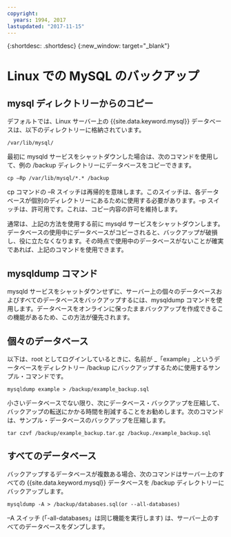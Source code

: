 ```yaml
---
copyright:
  years: 1994, 2017
lastupdated: "2017-11-15"
---
```


{:shortdesc: .shortdesc}
{:new_window: target="_blank"}


# Linux での MySQL のバックアップ

## mysql ディレクトリーからのコピー

デフォルトでは、Linux サーバー上の {{site.data.keyword.mysql}} データベースは、以下のディレクトリーに格納されています。

`/var/lib/mysql/`

最初に mysqld サービスをシャットダウンした場合は、次のコマンドを使用して、例の /backup ディレクトリーにデータベースをコピーできます。

`cp –Rp /var/lib/mysql/*.* /backup`

cp コマンドの –R スイッチは再帰的を意味します。このスイッチは、各データベースが個別のディレクトリーにあるために使用する必要があります。–p スイッチは、許可用です。これは、コピー内容の許可を維持します。

通常は、上記の方法を使用する前に mysqld サービスをシャットダウンします。データベースの使用中にデータベースがコピーされると、バックアップが破損し、役に立たなくなります。その時点で使用中のデータベースがないことが確実であれば、上記のコマンドを使用できます。

## mysqldump コマンド

mysqld サービスをシャットダウンせずに、サーバー上の個々のデータベースおよびすべてのデータベースをバックアップするには、mysqldump コマンドを使用します。データベースをオンラインに保ったままバックアップを作成できるこの機能があるため、この方法が優先されます。

## 個々のデータベース

以下は、root としてログインしているときに、名前が _「example」_というデータベースをディレクトリー /backup にバックアップするために使用するサンプル・コマンドです。

`mysqldump example > /backup/example_backup.sql`

小さいデータベースでない限り、次にデータベース・バックアップを圧縮して、バックアップの転送にかかる時間を削減することをお勧めします。次のコマンドは、サンプル・データベースのバックアップを圧縮します。

`tar czvf /backup/example_backup.tar.gz /backup./example_backup.sql`

## すべてのデータベース

バックアップするデータベースが複数ある場合、次のコマンドはサーバー上のすべての {{site.data.keyword.mysql}} データベースを /backup ディレクトリーにバックアップします。

`mysqldump -A > /backup/databases.sql(or --all-databases)`

–A スイッチ (「-all-databases」は同じ機能を実行します) は、サーバー上のすべてのデータベースをダンプします。
